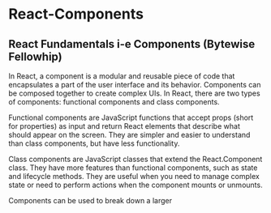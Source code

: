# React-Components
## React Fundamentals i-e Components (Bytewise Fellowhip)

In React, a component is a modular and reusable piece of code that encapsulates a part of the user interface and its behavior. Components can be composed together to create complex UIs.
In React, there are two types of components: functional components and class components.

Functional components are JavaScript functions that accept props (short for properties) as input and return React elements that describe what should appear on the screen. They are simpler and easier to understand than class components, but have less functionality.

Class components are JavaScript classes that extend the React.Component class. They have more features than functional components, such as state and lifecycle methods. They are useful when you need to manage complex state or need to perform actions when the component mounts or unmounts.

Components can be used to break down a larger
